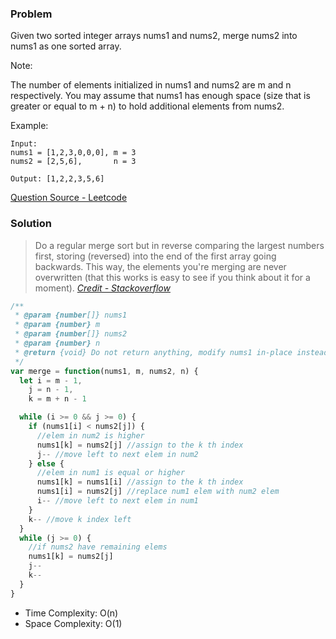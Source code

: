 ### Problem

Given two sorted integer arrays nums1 and nums2, merge nums2 into nums1 as one sorted array.

Note:

The number of elements initialized in nums1 and nums2 are m and n respectively.
You may assume that nums1 has enough space (size that is greater or equal to m + n) to hold additional elements from nums2.

Example:

```
Input:
nums1 = [1,2,3,0,0,0], m = 3
nums2 = [2,5,6],       n = 3

Output: [1,2,2,3,5,6]
```

[Question Source - Leetcode](https://leetcode.com/problems/merge-sorted-array/)

### Solution

> Do a regular merge sort but in reverse comparing the largest numbers first, storing (reversed) into the end of the first array going backwards. This way, the elements you're merging are never overwritten (that this works is easy to see if you think about it for a moment).
> [_Credit - Stackoverflow_](https://stackoverflow.com/questions/4553090/in-place-merge-of-two-arrays)

```javascript
/**
 * @param {number[]} nums1
 * @param {number} m
 * @param {number[]} nums2
 * @param {number} n
 * @return {void} Do not return anything, modify nums1 in-place instead.
 */
var merge = function(nums1, m, nums2, n) {
  let i = m - 1,
    j = n - 1,
    k = m + n - 1

  while (i >= 0 && j >= 0) {
    if (nums1[i] < nums2[j]) {
      //elem in num2 is higher
      nums1[k] = nums2[j] //assign to the k th index
      j-- //move left to next elem in num2
    } else {
      //elem in num1 is equal or higher
      nums1[k] = nums1[i] //assign to the k th index
      nums1[i] = nums2[j] //replace num1 elem with num2 elem
      i-- //move left to next elem in num1
    }
    k-- //move k index left
  }
  while (j >= 0) {
    //if nums2 have remaining elems
    nums1[k] = nums2[j]
    j--
    k--
  }
}
```

- Time Complexity: O(n)
- Space Complexity: O(1)